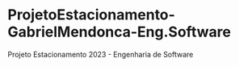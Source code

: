 # ProjetoEstacionamento-GabrielMendonca-Eng.Software
Projeto Estacionamento 2023 - Engenharia de Software
